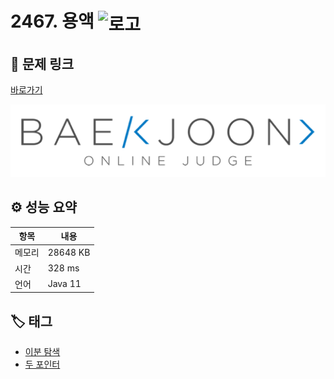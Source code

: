 # 2467. 용액 <img src="https://d2gd6pc034wcta.cloudfront.net/tier/11.svg" alt="로고" height="32" style="vertical-align: middle;" />

## 🔗 문제 링크

[바로가기](https://www.acmicpc.net/problem/2467)

![백준 로고](../../images/boj.png)

## ⚙️ 성능 요약

| 항목   | 내용     |
| ------ | -------- |
| 메모리 | 28648 KB |
| 시간   | 328 ms   |
| 언어   | Java 11  |

## 🏷️ 태그

- [이분 탐색](https://www.acmicpc.net/problemset?sort=ac_desc&algo=12)
- [두 포인터](https://www.acmicpc.net/problemset?sort=ac_desc&algo=80)
